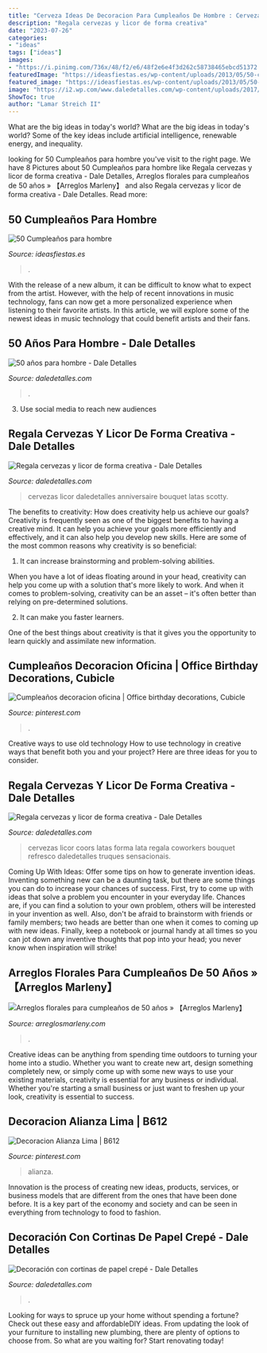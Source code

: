 ```yaml
---
title: "Cerveza Ideas De Decoracion Para Cumpleaños De Hombre : Cervezas Licor Coors Latas Forma Lata Regala Coworkers Bouquet Refresco Daledetalles Truques Sensacionais"
description: "Regala cervezas y licor de forma creativa"
date: "2023-07-26"
categories:
- "ideas"
tags: ["ideas"]
images:
- "https://i.pinimg.com/736x/48/f2/e6/48f2e6e4f3d262c58738465ebcd51372.jpg"
featuredImage: "https://ideasfiestas.es/wp-content/uploads/2013/05/50-cumpleanos-hombre-bebida.jpg"
featured_image: "https://ideasfiestas.es/wp-content/uploads/2013/05/50-cumpleanos-hombre-bebida.jpg"
image: "https://i2.wp.com/www.daledetalles.com/wp-content/uploads/2017/05/regala-cervezas-y-licor-de-forma-creativa5.jpg"
ShowToc: true
author: "Lamar Streich II"
---
```



What are the big ideas in today's world?
What are the big ideas in today's world? 
Some of the key ideas include artificial intelligence, renewable energy, and inequality.

	

		
looking for 50 Cumpleaños para hombre you've visit to the right page. We have 8 Pictures about 50 Cumpleaños para hombre like Regala cervezas y licor de forma creativa - Dale Detalles, Arreglos florales para cumpleaños de 50 años » 【Arreglos Marleny】 and also Regala cervezas y licor de forma creativa - Dale Detalles. Read more:
		
    
## 50 Cumpleaños Para Hombre

<img loading=lazy src="https://ideasfiestas.es/wp-content/uploads/2013/05/50-cumpleanos-hombre-bebida.jpg" onerror="this.onerror=null;this.src='https://tse3.mm.bing.net/th?id=OIP.Rxok8yZM4Ues5Mvp1v37eQAAAA&amp;pid=15.1';" alt="50 Cumpleaños para hombre">

_Source: ideasfiestas.es_

>. 

	

With the release of a new album, it can be difficult to know what to expect from the artist. However, with the help of recent innovations in music technology, fans can now get a more personalized experience when listening to their favorite artists. In this article, we will explore some of the newest ideas in music technology that could benefit artists and their fans.

    
## 50 Años Para Hombre - Dale Detalles

<img loading=lazy src="https://i2.wp.com/www.daledetalles.com/wp-content/uploads/2016/02/5027.jpg" onerror="this.onerror=null;this.src='https://tse1.mm.bing.net/th?id=OIP.2aOGxboWM5HdrKwKEfsBAQHaJ4&amp;pid=15.1';" alt="50 años para hombre - Dale Detalles">

_Source: daledetalles.com_

>. 

	

3. Use social media to reach new audiences

    
## Regala Cervezas Y Licor De Forma Creativa - Dale Detalles

<img loading=lazy src="https://i2.wp.com/www.daledetalles.com/wp-content/uploads/2017/05/regala-cervezas-y-licor-de-forma-creativa5.jpg" onerror="this.onerror=null;this.src='https://tse4.mm.bing.net/th?id=OIP.tVwxjOWL1Sx6wKbrJFZzbgHaNK&amp;pid=15.1';" alt="Regala cervezas y licor de forma creativa - Dale Detalles">

_Source: daledetalles.com_

>cervezas licor daledetalles anniversaire bouquet latas scotty. 

	

The benefits to creativity: How does creativity help us achieve our goals?
Creativity is frequently seen as one of the biggest benefits to having a creative mind. It can help you achieve your goals more efficiently and effectively, and it can also help you develop new skills. Here are some of the most common reasons why creativity is so beneficial: 
1. It can increase brainstorming and problem-solving abilities.

When you have a lot of ideas floating around in your head, creativity can help you come up with a solution that's more likely to work. And when it comes to problem-solving, creativity can be an asset – it's often better than relying on pre-determined solutions. 

2. It can make you faster learners.

One of the best things about creativity is that it gives you the opportunity to learn quickly and assimilate new information.

    
## Cumpleaños Decoracion Oficina | Office Birthday Decorations, Cubicle

<img loading=lazy src="https://i.pinimg.com/736x/44/60/9f/44609f5f29d7c68224a284b33c869dc1--office-birthday-birthday-decorations.jpg" onerror="this.onerror=null;this.src='https://tse1.mm.bing.net/th?id=OIP.uMZ4z7A59MHX8r9uA6IaAgHaNK&amp;pid=15.1';" alt="Cumpleaños decoracion oficina | Office birthday decorations, Cubicle">

_Source: pinterest.com_

>. 

	

Creative ways to use old technology
How to use technology in creative ways that benefit both you and your project? Here are three ideas for you to consider.

    
## Regala Cervezas Y Licor De Forma Creativa - Dale Detalles

<img loading=lazy src="https://i0.wp.com/www.daledetalles.com/wp-content/uploads/2017/05/regala-cervezas-y-licor-de-forma-creativa2.jpg" onerror="this.onerror=null;this.src='https://tse2.mm.bing.net/th?id=OIP.20i4NJz9Q5sIojUM4Ufj5AHaJ3&amp;pid=15.1';" alt="Regala cervezas y licor de forma creativa - Dale Detalles">

_Source: daledetalles.com_

>cervezas licor coors latas forma lata regala coworkers bouquet refresco daledetalles truques sensacionais. 

	

Coming Up With Ideas: Offer some tips on how to generate invention ideas.
Inventing something new can be a daunting task, but there are some things you can do to increase your chances of success. First, try to come up with ideas that solve a problem you encounter in your everyday life. Chances are, if you can find a solution to your own problem, others will be interested in your invention as well. Also, don't be afraid to brainstorm with friends or family members; two heads are better than one when it comes to coming up with new ideas. Finally, keep a notebook or journal handy at all times so you can jot down any inventive thoughts that pop into your head; you never know when inspiration will strike!

    
## Arreglos Florales Para Cumpleaños De 50 Años » 【Arreglos Marleny】

<img loading=lazy src="https://www.arreglosmarleny.com/wp-content/uploads/2019/12/Arreglos-florales-para-cumpleanos-de-50-anos-.jpg" onerror="this.onerror=null;this.src='https://tse4.mm.bing.net/th?id=OIP.M7QjK_yvQxqgc_PL-auN3AHaEK&amp;pid=15.1';" alt="Arreglos florales para cumpleaños de 50 años » 【Arreglos Marleny】">

_Source: arreglosmarleny.com_

>. 

	

Creative ideas can be anything from spending time outdoors to turning your home into a studio. Whether you want to create new art, design something completely new, or simply come up with some new ways to use your existing materials, creativity is essential for any business or individual. Whether you're starting a small business or just want to freshen up your look, creativity is essential to success.

    
## Decoracion Alianza Lima | B612

<img loading=lazy src="https://i.pinimg.com/736x/48/f2/e6/48f2e6e4f3d262c58738465ebcd51372.jpg" onerror="this.onerror=null;this.src='https://tse1.mm.bing.net/th?id=OIP.CJAQW5KDV3RIiqkl2pII_wHaNK&amp;pid=15.1';" alt="Decoracion Alianza Lima | B612">

_Source: pinterest.com_

>alianza. 

	

Innovation is the process of creating new ideas, products, services, or business models that are different from the ones that have been done before. It is a key part of the economy and society and can be seen in everything from technology to food to fashion.

    
## Decoración Con Cortinas De Papel Crepé - Dale Detalles

<img loading=lazy src="https://i0.wp.com/www.daledetalles.com/wp-content/uploads/2016/08/decoracion-con-papel-creppe11.jpg" onerror="this.onerror=null;this.src='https://tse1.mm.bing.net/th?id=OIP.73AYR7cC5FNpTyb599bt2AHaJ5&amp;pid=15.1';" alt="Decoración con cortinas de papel crepé - Dale Detalles">

_Source: daledetalles.com_

>. 

	

Looking for ways to spruce up your home without spending a fortune? Check out these easy and affordableDIY ideas. From updating the look of your furniture to installing new plumbing, there are plenty of options to choose from. So what are you waiting for? Start renovating today!

